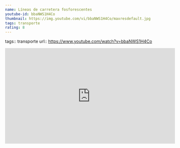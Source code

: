 ```yaml
---
name: Líneas de carretera fosforescentes
youtube-id: bbaNWS1H4Co
thumbnail: https://img.youtube.com/vi/bbaNWS1H4Co/maxresdefault.jpg
tags: transporte
rating: 8
---
```

tags:: transporte
url:: https://www.youtube.com/watch?v=bbaNWS1H4Co

<iframe width='560' height='315' src='https://www.youtube.com/embed/bbaNWS1H4Co' title='YouTube video player' frameborder='0' allow='accelerometer; autoplay; clipboard-write; encrypted-media; gyroscope; picture-in-picture; web-share' allowfullscreen></iframe>


